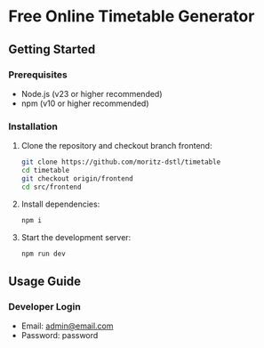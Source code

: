 # Free Online Timetable Generator

## Getting Started

### Prerequisites

- Node.js (v23 or higher recommended)
- npm (v10 or higher recommended)

### Installation

1. Clone the repository and checkout branch frontend:
   ```bash
   git clone https://github.com/moritz-dstl/timetable
   cd timetable
   git checkout origin/frontend
   cd src/frontend
   ```

2. Install dependencies:
   ```bash
   npm i
   ```

3. Start the development server:
   ```bash
   npm run dev
   ```

## Usage Guide

### Developer Login
- Email: admin@email.com
- Password: password